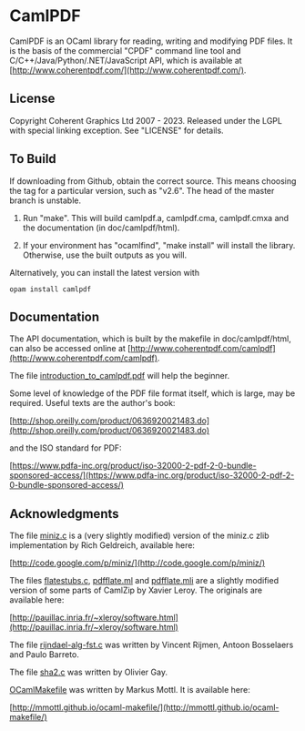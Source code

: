 CamlPDF
=======

CamlPDF is an OCaml library for reading, writing and modifying PDF files. It is
the basis of the commercial "CPDF" command line tool and
C/C++/Java/Python/.NET/JavaScript API, which is available at
[http://www.coherentpdf.com/](http://www.coherentpdf.com/).

License
---

Copyright Coherent Graphics Ltd 2007 - 2023. Released under the LGPL with
special linking exception. See "LICENSE" for details.

To Build
---

If downloading from Github, obtain the correct source. This means choosing the
tag for a particular version, such as "v2.6". The head of the master branch is
unstable.

1. Run "make". This will build camlpdf.a, camlpdf.cma, camlpdf.cmxa and the
   documentation (in doc/camlpdf/html).

2. If your environment has "ocamlfind", "make install" will install the
   library. Otherwise, use the built outputs as you will.

Alternatively, you can install the latest version with

```
opam install camlpdf
```

Documentation
---

The API documentation, which is built by the makefile in doc/camlpdf/html, can
also be accessed online at
[http://www.coherentpdf.com/camlpdf](http://www.coherentpdf.com/camlpdf).

The file [introduction_to_camlpdf.pdf](introduction_to_camlpdf.pdf) will help
the beginner.

Some level of knowledge of the PDF file format itself, which is large, may be
required. Useful texts are the author's book:

[http://shop.oreilly.com/product/0636920021483.do](http://shop.oreilly.com/product/0636920021483.do)

and the ISO standard for PDF:

[https://www.pdfa-inc.org/product/iso-32000-2-pdf-2-0-bundle-sponsored-access/](https://www.pdfa-inc.org/product/iso-32000-2-pdf-2-0-bundle-sponsored-access/)

Acknowledgments
---

The file [miniz.c](miniz.c) is a (very slightly modified) version of the
miniz.c zlib implementation by Rich Geldreich, available here:

[http://code.google.com/p/miniz/](http://code.google.com/p/miniz/)

The files [flatestubs.c](flatestubs.c), [pdfflate.ml](pdfflate.ml) and
[pdfflate.mli](pdfflate.mli) are a slightly modified version of some parts of
CamlZip by Xavier Leroy. The originals are available here:

[http://pauillac.inria.fr/~xleroy/software.html](http://pauillac.inria.fr/~xleroy/software.html)

The file [rijndael-alg-fst.c](rijndael-alg-fst.c) was written by Vincent
Rijmen, Antoon Bosselaers and Paulo Barreto.

The file [sha2.c](sha2.c) was written by Olivier Gay.

[OCamlMakefile](OCamlMakefile) was written by Markus Mottl. It is available
here:

[http://mmottl.github.io/ocaml-makefile/](http://mmottl.github.io/ocaml-makefile/)
